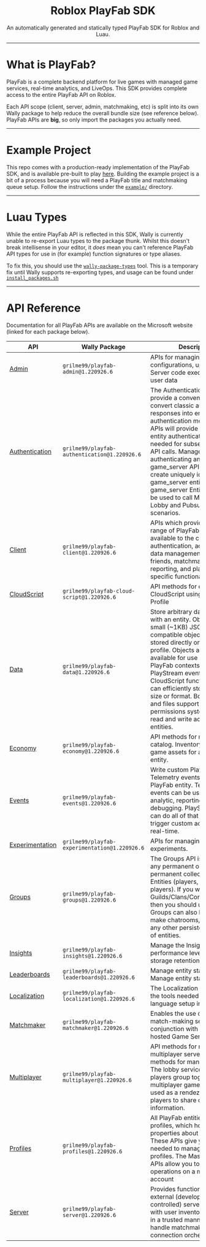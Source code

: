 <h1 align="center">Roblox PlayFab SDK</h1> 

<p align="center">An automatically generated and statically typed PlayFab SDK 
for Roblox and Luau.</p> 

----- 

# What is PlayFab? 

PlayFab is a complete backend platform for live games with managed game services, 
real-time analytics, and LiveOps. This SDK provides complete access to the entire 
PlayFab API on Roblox. 

Each API scope (client, server, admin, matchmaking, etc) is split into its own 
Wally package to help reduce the overall bundle size (see reference below). 
PlayFab APIs are **big**, so only import the packages you actually need. 

----- 

# Example Project 

This repo comes with a production-ready implementation of the PlayFab SDK, and 
is available pre-built to play [here](https://roblox.com). Building the example 
project is a bit of a process because you will need a PlayFab title and matchmaking 
queue setup. Follow the instructions under the [`example/`](/example) directory. 

----- 

# Luau Types 

While the entire PlayFab API is reflected in this SDK, Wally is currently unable 
to re-export Luau types to the package thunk. Whilst this doesn't break intellisense 
in your editor, it *does* mean you can't reference PlayFab API types for use 
in (for example) function signatures or type aliases. 

To fix this, you should use the [`wally-package-types`](https://github.com/JohnnyMorganz/wally-package-types) 
tool. This is a temporary fix until Wally supports re-exporting types, and usage 
can be found under [`install_packages.sh`](example/scripts/install_packages.sh) 

----- 

# API Reference 

Documentation for all PlayFab APIs are available on the Microsoft website (linked 
for each package below). 

| API | Wally Package | Description |
| --- | ------------- | ----------- |
| [Admin](https://learn.microsoft.com/en-gb/rest/api/playfab/admin) | `grilme99/playfab-admin@1.220926.6` | APIs for managing title configurations, uploaded Game Server code executables, and user data |
| [Authentication](https://learn.microsoft.com/en-gb/rest/api/playfab/authentication) | `grilme99/playfab-authentication@1.220926.6` | The Authentication APIs provide a convenient way to convert classic authentication responses into entity authentication models. These APIs will provide you with the entity authentication token needed for subsequent Entity API calls. Manage API keys for authenticating any entity. The game_server API is designed to create uniquely identifiable game_server entities. The game_server Entity token can be used to call Matchmaking Lobby and Pubsub for server scenarios. |
| [Client](https://learn.microsoft.com/en-gb/rest/api/playfab/client) | `grilme99/playfab-client@1.220926.6` | APIs which provide the full range of PlayFab features available to the client - authentication, account and data management, inventory, friends, matchmaking, reporting, and platform-specific functionality |
| [CloudScript](https://learn.microsoft.com/en-gb/rest/api/playfab/cloudscript) | `grilme99/playfab-cloud-script@1.220926.6` | API methods for executing CloudScript using an Entity Profile |
| [Data](https://learn.microsoft.com/en-gb/rest/api/playfab/data) | `grilme99/playfab-data@1.220926.6` | Store arbitrary data associated with an entity. Objects are small (~1KB) JSON-compatible objects which are stored directly on the entity profile. Objects are made available for use in other PlayFab contexts, such as PlayStream events and CloudScript functions. Files can efficiently store data of any size or format. Both objects and files support a flexible permissions system to control read and write access by other entities. |
| [Economy](https://learn.microsoft.com/en-gb/rest/api/playfab/economy) | `grilme99/playfab-economy@1.220926.6` | API methods for managing the catalog. Inventory manages in-game assets for any given entity. |
| [Events](https://learn.microsoft.com/en-gb/rest/api/playfab/events) | `grilme99/playfab-events@1.220926.6` | Write custom PlayStream and Telemetry events for any PlayFab entity. Telemetry events can be used for analytic, reporting, or debugging. PlayStream events can do all of that and also trigger custom actions in near real-time. |
| [Experimentation](https://learn.microsoft.com/en-gb/rest/api/playfab/experimentation) | `grilme99/playfab-experimentation@1.220926.6` | APIs for managing experiments. |
| [Groups](https://learn.microsoft.com/en-gb/rest/api/playfab/groups) | `grilme99/playfab-groups@1.220926.6` | The Groups API is designed for any permanent or semi-permanent collections of Entities (players, or non-players). If you want to make Guilds/Clans/Corporations/etc., then you should use groups. Groups can also be used to make chatrooms, parties, or any other persistent collection of entities. |
| [Insights](https://learn.microsoft.com/en-gb/rest/api/playfab/insights) | `grilme99/playfab-insights@1.220926.6` | Manage the Insights performance level and data storage retention settings. |
| [Leaderboards](https://learn.microsoft.com/en-gb/rest/api/playfab/leaderboards) | `grilme99/playfab-leaderboards@1.220926.6` | Manage entity statistics Manage entity statistics |
| [Localization](https://learn.microsoft.com/en-gb/rest/api/playfab/localization) | `grilme99/playfab-localization@1.220926.6` | The Localization APIs give you the tools needed to manage language setup in your title. |
| [Matchmaker](https://learn.microsoft.com/en-gb/rest/api/playfab/matchmaker) | `grilme99/playfab-matchmaker@1.220926.6` | Enables the use of an external match-making service in conjunction with PlayFab hosted Game Server instances |
| [Multiplayer](https://learn.microsoft.com/en-gb/rest/api/playfab/multiplayer) | `grilme99/playfab-multiplayer@1.220926.6` | API methods for managing multiplayer servers. API methods for managing parties. The lobby service helps players group together to play multiplayer games. It is often used as a rendezvous point for players to share connection information. |
| [Profiles](https://learn.microsoft.com/en-gb/rest/api/playfab/profiles) | `grilme99/playfab-profiles@1.220926.6` | All PlayFab entities have profiles, which hold top-level properties about the entity. These APIs give you the tools needed to manage entity profiles. The Master Player APIs allow you to perform operations on a master player account |
| [Server](https://learn.microsoft.com/en-gb/rest/api/playfab/server) | `grilme99/playfab-server@1.220926.6` | Provides functionality to allow external (developer-controlled) servers to interact with user inventories and data in a trusted manner, and to handle matchmaking and client connection orchestration |

